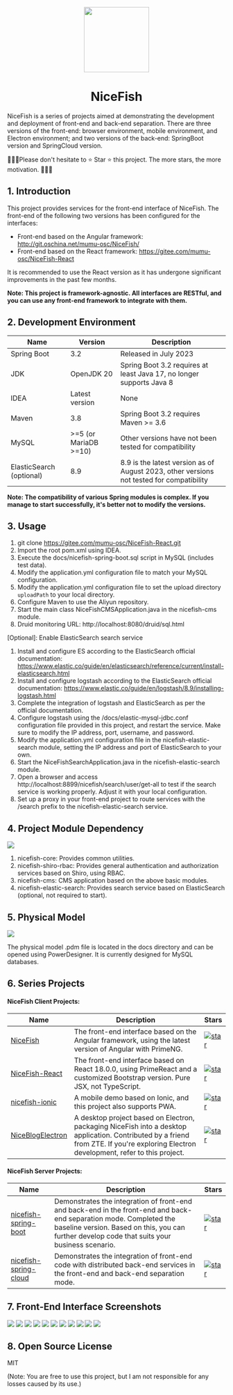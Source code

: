 <p align="center">
    <img width="150" src="https://gitee.com/mumu-osc/nicefish-spring-boot/raw/master/docs/imgs/nice-fish.png">
</p>

<h1 align="center">NiceFish</h1>

<p align="left">
NiceFish is a series of projects aimed at demonstrating the development and deployment of front-end and back-end separation. There are three versions of the front-end: browser environment, mobile environment, and Electron environment; and two versions of the back-end: SpringBoot version and SpringCloud version.
</p>

<p>
🚀🚀🚀Please don't hesitate to ⭐️ Star ⭐️ this project. The more stars, the more motivation. 🚀🚀🚀
</p>

## 1. Introduction

This project provides services for the front-end interface of NiceFish. The front-end of the following two versions has been configured for the interfaces:

-   Front-end based on the Angular framework: http://git.oschina.net/mumu-osc/NiceFish/
-   Front-end based on the React framework: https://gitee.com/mumu-osc/NiceFish-React

It is recommended to use the React version as it has undergone significant improvements in the past few months.

**Note: This project is framework-agnostic. All interfaces are RESTful, and you can use any front-end framework to integrate with them.**

## 2. Development Environment

| Name                     | Version               | Description                                                                              |
| ------------------------ | --------------------- | ---------------------------------------------------------------------------------------- |
| Spring Boot              | 3.2                   | Released in July 2023                                                                    |
| JDK                      | OpenJDK 20            | Spring Boot 3.2 requires at least Java 17, no longer supports Java 8                     |
| IDEA                     | Latest version        | None                                                                                     |
| Maven                    | 3.8                   | Spring Boot 3.2 requires Maven >= 3.6                                                    |
| MySQL                    | >=5 (or MariaDB >=10) | Other versions have not been tested for compatibility                                    |
| ElasticSearch (optional) | 8.9                   | 8.9 is the latest version as of August 2023, other versions not tested for compatibility |

**Note: The compatibility of various Spring modules is complex. If you manage to start successfully, it's better not to modify the versions.**

## 3. Usage

1. git clone https://gitee.com/mumu-osc/NiceFish-React.git
2. Import the root pom.xml using IDEA.
3. Execute the docs/nicefish-spring-boot.sql script in MySQL (includes test data).
4. Modify the application.yml configuration file to match your MySQL configuration.
5. Modify the application.yml configuration file to set the upload directory `uploadPath` to your local directory.
6. Configure Maven to use the Aliyun repository.
7. Start the main class NiceFishCMSApplication.java in the nicefish-cms module.
8. Druid monitoring URL: http://localhost:8080/druid/sql.html

[Optional]: Enable ElasticSearch search service

1. Install and configure ES according to the ElasticSearch official documentation: https://www.elastic.co/guide/en/elasticsearch/reference/current/install-elasticsearch.html
2. Install and configure logstash according to the ElasticSearch official documentation: https://www.elastic.co/guide/en/logstash/8.9/installing-logstash.html
3. Complete the integration of logstash and ElasticSearch as per the official documentation.
4. Configure logstash using the /docs/elastic-mysql-jdbc.conf configuration file provided in this project, and restart the service. Make sure to modify the IP address, port, username, and password.
5. Modify the application.yml configuration file in the nicefish-elastic-search module, setting the IP address and port of ElasticSearch to your own.
6. Start the NiceFishSearchApplication.java in the nicefish-elastic-search module.
7. Open a browser and access http://localhost:8899/nicefish/search/user/get-all to test if the search service is working properly. Adjust it with your local configuration.
8. Set up a proxy in your front-end project to route services with the /search prefix to the nicefish-elastic-search service.

## 4. Project Module Dependency

<img src="https://gitee.com/mumu-osc/nicefish-spring-boot/raw/master/docs/imgs/maven-modules.png">

1. nicefish-core: Provides common utilities.
1. nicefish-shiro-rbac: Provides general authentication and authorization services based on Shiro, using RBAC.
1. nicefish-cms: CMS application based on the above basic modules.
1. nicefish-elastic-search: Provides search service based on ElasticSearch (optional, not required to start).

## 5. Physical Model

<img src="https://gitee.com/mumu-osc/nicefish-spring-boot/raw/master/docs/imgs/pdm.png">

The physical model .pdm file is located in the docs directory and can be opened using PowerDesigner. It is currently designed for MySQL databases.

## 6. Series Projects

<h4>NiceFish Client Projects:</h4>

| Name                                                             | Description                                                                                                                                                                            | Stars                                                                                                                                                                   |
| ---------------------------------------------------------------- | -------------------------------------------------------------------------------------------------------------------------------------------------------------------------------------- | ----------------------------------------------------------------------------------------------------------------------------------------------------------------------- |
| [NiceFish](http://git.oschina.net/mumu-osc/NiceFish/)            | The front-end interface based on the Angular framework, using the latest version of Angular with PrimeNG.                                                                              | <a href='https://gitee.com/mumu-osc/NiceFish/stargazers'><img src='https://gitee.com/mumu-osc/NiceFish/badge/star.svg?theme=gvp' alt='star'></img></a>                  |
| [NiceFish-React](https://gitee.com/mumu-osc/NiceFish-React)      | The front-end interface based on React 18.0.0, using PrimeReact and a customized Bootstrap version. Pure JSX, not TypeScript.                                                          | <a href='https://gitee.com/mumu-osc/NiceFish-React/stargazers'><img src='https://gitee.com/mumu-osc/NiceFish-React/badge/star.svg?theme=dark' alt='star'></img></a>     |
| [nicefish-ionic](http://git.oschina.net/mumu-osc/nicefish-ionic) | A mobile demo based on Ionic, and this project also supports PWA.                                                                                                                      | <a href='https://gitee.com/mumu-osc/nicefish-ionic/stargazers'><img src='https://gitee.com/mumu-osc/nicefish-ionic/badge/star.svg?theme=dark' alt='star'></img></a>     |
| [NiceBlogElectron](https://gitee.com/mumu-osc/NiceBlogElectron)  | A desktop project based on Electron, packaging NiceFish into a desktop application. Contributed by a friend from ZTE. If you're exploring Electron development, refer to this project. | <a href='https://gitee.com/mumu-osc/NiceBlogElectron/stargazers'><img src='https://gitee.com/mumu-osc/NiceBlogElectron/badge/star.svg?theme=dark' alt='star'></img></a> |

<h4>NiceFish Server Projects:</h4>

| Name                                                                      | Description                                                                                                                                                                                                          | Stars                                                                                                                                                                             |
| ------------------------------------------------------------------------- | -------------------------------------------------------------------------------------------------------------------------------------------------------------------------------------------------------------------- | --------------------------------------------------------------------------------------------------------------------------------------------------------------------------------- |
| [nicefish-spring-boot](https://gitee.com/mumu-osc/nicefish-spring-boot)   | Demonstrates the integration of front-end and back-end in the front-end and back-end separation mode. Completed the baseline version. Based on this, you can further develop code that suits your business scenario. | <a href='https://gitee.com/mumu-osc/nicefish-spring-boot/stargazers'><img src='https://gitee.com/mumu-osc/nicefish-spring-boot/badge/star.svg?theme=dark' alt='star'></img></a>   |
| [nicefish-spring-cloud](https://gitee.com/mumu-osc/nicefish-spring-cloud) | Demonstrates the integration of front-end code with distributed back-end services in the front-end and back-end separation mode.                                                                                     | <a href='https://gitee.com/mumu-osc/nicefish-spring-cloud/stargazers'><img src='https://gitee.com/mumu-osc/nicefish-spring-cloud/badge/star.svg?theme=dark' alt='star'></img></a> |

## 7. Front-End Interface Screenshots

<img src="https://gitee.com/mumu-osc/NiceFish-React/raw/master/src/assets/images/1.png">

<img src="https://gitee.com/mumu-osc/NiceFish-React/raw/master/src/assets/images/2.png">

<img src="https://gitee.com/mumu-osc/NiceFish-React/raw/master/src/assets/images/3.png">

<img src="https://gitee.com/mumu-osc/NiceFish-React/raw/master/src/assets/images/4.png">

<img src="https://gitee.com/mumu-osc/NiceFish-React/raw/master/src/assets/images/5.png">

<img src="https://gitee.com/mumu-osc/NiceFish-React/raw/master/src/assets/images/6.png">

<img src="https://gitee.com/mumu-osc/NiceFish-React/raw/master/src/assets/images/7.png">

<img src="https://gitee.com/mumu-osc/NiceFish-React/raw/master/src/assets/images/8.png">

<img src="https://gitee.com/mumu-osc/NiceFish-React/raw/master/src/assets/images/9.png">

<img src="https://gitee.com/mumu-osc/NiceFish-React/raw/master/src/assets/images/11.png">

<img src="https://gitee.com/mumu-osc/NiceFish-React/raw/master/src/assets/images/12.png">

## 8. Open Source License

MIT

(Note: You are free to use this project, but I am not responsible for any losses caused by its use.)
